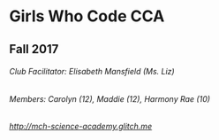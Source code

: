 # Girls Who Code CCA
## Fall 2017
###### Club Facilitator: Elisabeth Mansfield (Ms. Liz)
###### Members: Carolyn (12), Maddie (12), Harmony Rae (10)
###### http://mch-science-academy.glitch.me

